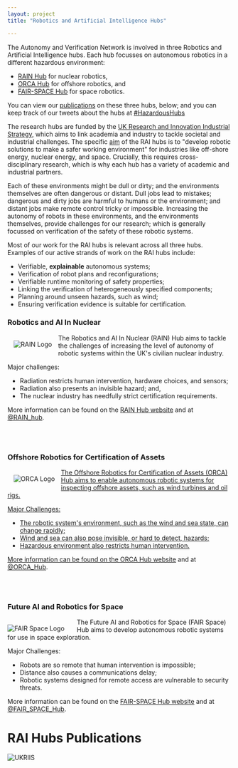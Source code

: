 ```yaml
---
layout: project
title: "Robotics and Artificial Intelligence Hubs"

---
```


The Autonomy and Verification Network is involved in three Robotics and Artificial Intelligence hubs. Each hub focusses on autonomous robotics in a different hazardous environment:

* [RAIN Hub](http://rainhub.org.uk/) for nuclear robotics,
* [ORCA Hub](https://orcahub.org/) for offshore robotics, and
* [FAIR-SPACE Hub](https://www.fairspacehub.org/) for space robotics.

You can view our [publications](#rai-hubs-publications) on these three hubs, below; and you can keep track of our tweets about the hubs at <a href="https://twitter.com/search?f=tweets&q=HazardousHubs"> <i class="fab fa-twitter"></i> #HazardousHubs</a>



The research hubs are funded by the [UK Research and Innovation Industrial Strategy](https://www.ukri.org/innovation/industrial-strategy-challenge-fund/), which aims to link academia and industry to tackle societal and industrial challenges. The specific [aim](https://www.epsrc.ac.uk/funding/calls/raihubs/) of the RAI hubs is to "develop robotic solutions to make a safer working environment" for industries like off-shore energy, nuclear energy, and space. Crucially, this requires cross-disciplinary research, which is why each hub has a variety of academic and industrial partners.

Each of these environments might be dull or dirty; and the environments themselves are often dangerous or distant. Dull jobs lead to mistakes; dangerous and dirty jobs are harmful to humans or the environment; and distant jobs make remote control tricky or impossible. Increasing the autonomy of robots in these environments, and the environments themselves, provide challenges for our research; which is generally focussed on verification of the safety of these robotic systems.

Most of our work for the RAI hubs is relevant across all three hubs. Examples of our active strands of work on the RAI hubs include:

* Verifiable, __explainable__ autonomous systems;
* Verification of robot plans and reconfigurations;
* Verifiable runtime monitoring of safety properties;
* Linking the verification of heterogeneously specified components;
* Planning around unseen hazards, such as wind;
* Ensuring verification evidence is suitable for certification.


### Robotics and AI In Nuclear

<a href="http://rainhub.org.uk/"><img alt="RAIN Logo" style="float: left; margin: 1em" src="{{site.images}}logos/rain-logo.png"></a>

The Robotics and AI In Nuclear (RAIN) Hub aims to tackle the challenges of increasing the level of autonomy of robotic systems within the UK's civilian nuclear industry.

Major challenges:
<ul style="overflow:auto; padding:0 0 0 2em;">
<li> Radiation restricts human intervention, hardware choices, and sensors;</li>
<li> Radiation also presents an invisible hazard; and,</li>
<li> The nuclear industry has needfully strict certification requirements.</li>
</ul>

More information can be found on the [RAIN Hub website](http://rainhub.org.uk/) and at <a href="https://twitter.com/RAIN_hub"> <i class="fab fa-twitter"></i> @RAIN_hub</a>.

<br>
<br>

### Offshore Robotics for Certification of Assets

<a href="https://orcahub.org/"> <img alt="ORCA Logo" style="float: left; margin: 1em" src="{{site.images}}logos/orca-logo.png">

The Offshore Robotics for Certification of Assets (ORCA) Hub aims to enable autonomous robotic systems for inspecting offshore assets, such as wind turbines and oil rigs.

Major Challenges:
<ul style="overflow:auto; padding:0 0 0 2em;">
<li> The robotic system's environment, such as the wind and sea state, can change rapidly;</li>
<li> Wind and sea can also pose invisible, or hard to detect, hazards;</li>
<li> Hazardous environment also restricts human intervention.</li>
</ul>

More information can be found on the [ORCA Hub website](https://orcahub.org/) and at <a href="https://twitter.com/ORCA_Hub"> <i class="fab fa-twitter"></i> @ORCA_Hub</a>.

<br>
<br>

### Future AI and Robotics for Space

<a href="https://www.fairspacehub.org/"> <img alt="FAIR Space Logo" style="float: left; margin-top: 1em; margin-right: 2em" src="{{site.images}}logos/fair-space-b-logo.png"></a>

The Future AI and Robotics for Space (FAIR Space) Hub aims to develop autonomous robotic systems for use in space exploration.

Major Challenges:
<ul style="overflow:auto; padding:0 0 0 2em;">
<li> Robots are so remote that human intervention is impossible;</li>
<li> Distance also causes a communications delay;</li>
<li> Robotic systems designed for remote access are vulnerable to security threats.</li>
</ul>

More information can be found on the [FAIR-SPACE Hub website](https://www.fairspacehub.org/) and at <a href="https://twitter.com/FAIR_SPACE_Hub"> <i class="fab fa-twitter"></i> @FAIR_SPACE_Hub</a>.

# RAI Hubs Publications

<script src="https://bibbase.org/show?bib=https://autonomy-and-verification.github.io/pubs.bib&jsonp=1&group0=year&filter=note:RAIN|ORCA|FAIR-SPACE"></script>

![UKRIIS]({{site.images}}logos/ISCF_UKRI_Logo-s.png)
